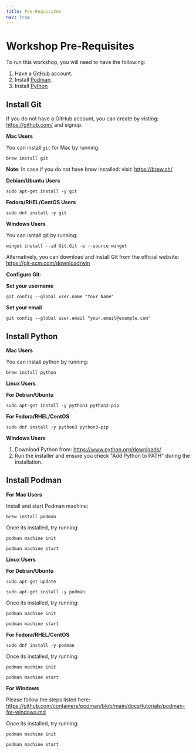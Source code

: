 ```yaml
---
title: Pre-Requisites
nav: true
---
```


# Workshop Pre-Requisites

To run this workshop, you will need to have the following:

1. Have a [GitHub](https://github.com) account.
2. Install [Podman](https://podman.io/docs/installation).
3. Install [Python](https://git-scm.com/)


## Install Git

If you do not have a GitHub account, you can create by visting: https://github.com/ and signup.

**Mac Users**
  
You can install `git` for Mac by running:

```brew install git ```

**Note**: In case if you do not have brew installed: visit: https://brew.sh/ 

**Debian/Ubuntu Users**

`sudo apt-get install -y git`

**Fedora/RHEL/CentOS Users**

`sudo dnf install -y git`

**Windows Users**

You can isntall git by running:

`winget install --id Git.Git -e --source winget`

Alternatively, you can download and install Git from the official website: https://git-scm.com/download/win 

**Configure Git**:

**Set your username**

`git config --global user.name "Your Name"`

**Set your email**

`git config --global user.email "your.email@example.com"`

## Install Python

**Mac Users**

You can install python by running:

`brew install python`

**Linux Users**

**For Debian/Ubuntu**

`sudo apt-get install -y python3 python3-pip`

**For Fedora/RHEL/CentOS**

`sudo dnf install -y python3 python3-pip`

**Windows Users**

1. Download Python from: https://www.python.org/downloads/  
2. Run the installer and ensure you check "Add Python to PATH" during the installation.


## Install Podman

**For Mac Users**

Install and start Podman machine:

`brew install podman`

Once its installed, try running:

`podman machine init`

`podman machine start`

**Linux Users**

**For Debian/Ubuntu**

`sudo apt-get update`

`sudo apt-get install -y podman`

Once its installed, try running:

`podman machine init`

`podman machine start`

**For Fedora/RHEL/CentOS**

`sudo dnf install -y podman`

Once its installed, try running:

`podman machine init`

`podman machine start`

**For Windows**

Please follow the steps listed here: https://github.com/containers/podman/blob/main/docs/tutorials/podman-for-windows.md 

Once its installed, try running:

`podman machine init`

`podman machine start`


